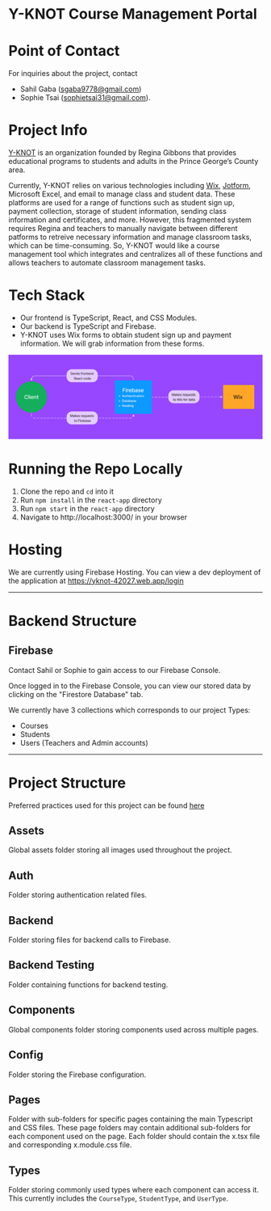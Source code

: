 # Y-KNOT Course Management Portal

# Point of Contact
For inquiries about the project, contact 
- Sahil Gaba (sgaba9778@gmail.com)
- Sophie Tsai (sophietsai31@gmail.com).

# Project Info
[Y-KNOT](https://www.yknotinc.org/home) is an organization founded by Regina Gibbons that provides educational programs to students and adults in the Prince George’s County area. 

Currently, Y-KNOT relies on various technologies including [Wix](https://www.wix.com/), [Jotform](https://www.jotform.com/), Microsoft Excel, and email to manage class and student data. These platforms are used for a range of functions such as student sign up, payment collection, storage of student information, sending class information and certificates, and more. However, this fragmented system requires Regina and teachers to manually navigate between different patforms to retreive necessary information and manage classroom tasks, which can be time-consuming. So, Y-KNOT would like a course management tool which integrates and centralizes all of these functions and allows teachers to automate classroom management tasks.

# Tech Stack
- Our frontend is TypeScript, React, and CSS Modules.
- Our backend is TypeScript and Firebase.
- Y-KNOT uses Wix forms to obtain student sign up and payment information. We will grab information from these forms.
<img src="Y-KNOT Infrastructure Diagram.png" alt="Y-KNOT infrastructure diagram" width=1000>

# Running the Repo Locally
1. Clone the repo and `cd` into it
3. Run `npm install` in the `react-app` directory
4. Run `npm start` in the `react-app` directory
5. Navigate to http://localhost:3000/ in your browser

# Hosting
We are currently using Firebase Hosting. You can view a dev deployment of the application at https://yknot-42027.web.app/login

---
# Backend Structure

## Firebase
Contact Sahil or Sophie to gain access to our Firebase Console.

Once logged in to the Firebase Console, you can view our stored data by clicking on the "Firestore Database" tab.

We currently have 3 collections which corresponds to our project Types:
- Courses
- Students
- Users (Teachers and Admin accounts)

---
# Project Structure
Preferred practices used for this project can be found [here](https://docs.google.com/document/d/1xvTzr924g-AdLrsiXV2TH-g51YwWqS-KANRcvYWpIUE/edit#heading=h.epmqipk5l7nc)

## Assets
Global assets folder storing all images used throughout the project.

## Auth
Folder storing authentication related files.

## Backend
Folder storing files for backend calls to Firebase.

## Backend Testing
Folder containing functions for backend testing. 

## Components
Global components folder storing components used across multiple pages.

## Config
Folder storing the Firebase configuration.

## Pages
Folder with sub-folders for specific pages containing the main Typescript and CSS files. These page folders may contain additional sub-folders for each component used on the page. Each folder should contain the x.tsx file and corresponding x.module.css file.

## Types
Folder storing commonly used types where each component can access it. This currently includes the `CourseType`, `StudentType`, and `UserType`.
